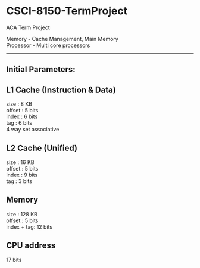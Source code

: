 # CSCI-8150-TermProject

ACA Term Project


Memory - Cache Management, Main Memory </br>
Processor - Multi core processors

----------------------------------------------------
Initial Parameters:
----------------------------------------------------
L1 Cache (Instruction & Data)
---------------------
size : 8 KB </br>
offset : 5 bits </br>
index : 6 bits </br>
tag : 6 bits </br> 
4 way set associative


L2 Cache (Unified)
---------------------
size : 16 KB</br>
offset : 5 bits</br>
index : 9 bits</br>
tag :  3 bits

Memory
---------------------
size : 128 KB</br>
offset : 5 bits</br>
index + tag: 12 bits

CPU address
--------------------
17 bits</br>

